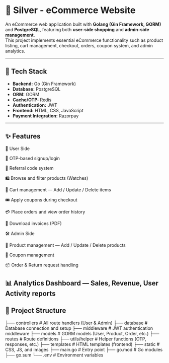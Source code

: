 # 🛒 Silver - eCommerce Website

An eCommerce web application built with **Golang (Gin Framework, GORM)** and **PostgreSQL**, featuring both **user-side shopping** and **admin-side management**.  
This project implements essential eCommerce functionality such as product listing, cart management, checkout, orders, coupon system, and admin analytics.

---

## 🚀 Tech Stack
- **Backend:** Go (Gin Framework)
- **Database:** PostgreSQL
- **ORM:** GORM
- **Cache/OTP:** Redis
- **Authentication:** JWT
- **Frontend:** HTML, CSS, JavaScript
- **Payment Integration:** Razorpay

---

## ✨ Features

👤 User Side

🔐 OTP-based signup/login

🤝 Referral code system

🛍️ Browse and filter products (Watches)

🛒 Cart management — Add / Update / Delete items

🎟️ Apply coupons during checkout

💳 Place orders and view order history

📄 Download invoices (PDF)


🛠️ Admin Side

🧩 Product management — Add / Update / Delete products

🎫 Coupon management

📦 Order & Return request handling

📊 Analytics Dashboard — Sales, Revenue, User Activity reports
---


## 📂 Project Structure
├── controllers         # All route handlers (User & Admin)
├── database            # Database connection and setup
├── middleware          # JWT authentication middleware
├── models              # GORM models (User, Product, Order, etc.)
├── routes              # Route definitions
├── utils/helper        # Helper functions (OTP, responses, etc.)
├── templates           # HTML templates (frontend)
├── static              # CSS, JS, and images
├── main.go             # Entry point
├── go.mod              # Go modules
├── go.sum
└── .env                # Environment variables

